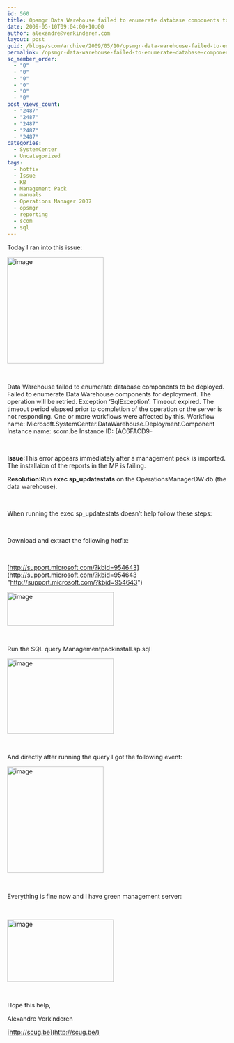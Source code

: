 ```yaml
---
id: 560
title: Opsmgr Data Warehouse failed to enumerate database components to be deployed
date: 2009-05-10T09:04:00+10:00
author: alexandre@verkinderen.com
layout: post
guid: /blogs/scom/archive/2009/05/10/opsmgr-data-warehouse-failed-to-enumerate-database-components-to-be-deployed.aspx
permalink: /opsmgr-data-warehouse-failed-to-enumerate-database-components-to-be-deployed/
sc_member_order:
  - "0"
  - "0"
  - "0"
  - "0"
  - "0"
  - "0"
post_views_count:
  - "2487"
  - "2487"
  - "2487"
  - "2487"
  - "2487"
categories:
  - SystemCenter
  - Uncategorized
tags:
  - hotfix
  - Issue
  - KB
  - Management Pack
  - manuals
  - Operations Manager 2007
  - opsmgr
  - reporting
  - scom
  - sql
---
```

Today I ran into this issue:

[<img height="244" width="221" src="https://mscloudstorage.blob.core.windows.net/mscloudstorage//2012/06/image_thumb_760054DE.png" alt="image" border="0" style="border-bottom: 0px;border-left: 0px;border-top: 0px;border-right: 0px" />](http://scug.be/scom/files/2012/06/image_5D6E26DD.png)

&nbsp;

Data Warehouse failed to enumerate database components to be deployed. Failed to enumerate Data Warehouse components for deployment. The operation will be retried. Exception &#8216;SqlException&#8217;: Timeout expired. The timeout period elapsed prior to completion of the operation or the server is not responding. One or more workflows were affected by this. Workflow name: Microsoft.SystemCenter.DataWarehouse.Deployment.Component Instance name: scom.be Instance ID: {AC6FACD9-

&nbsp;

**Issue**:This error appears immediately after a management pack is imported. The installaion of the reports in the MP is failing.

**Resolution**:Run **exec sp_updatestats** on the OperationsManagerDW db (the data warehouse).

&nbsp;

When running the exec sp_updatestats doesn&rsquo;t help follow these steps:

&nbsp;

Download and extract the following hotfix:

&nbsp;

[http://support.microsoft.com/?kbid=954643](http://support.microsoft.com/?kbid=954643 "http://support.microsoft.com/?kbid=954643")

[<img height="77" width="244" src="https://mscloudstorage.blob.core.windows.net/mscloudstorage//2012/06/image_thumb_1A28401F.png" alt="image" border="0" style="border-bottom: 0px;border-left: 0px;border-top: 0px;border-right: 0px" />](http://scug.be/scom/files/2012/06/image_1138ADE0.png)

&nbsp;

Run the SQL query Managementpackinstall.sp.sql

[<img height="172" width="244" src="https://mscloudstorage.blob.core.windows.net/mscloudstorage//2012/06/image_thumb_0226F068.png" alt="image" border="0" style="border-bottom: 0px;border-left: 0px;border-top: 0px;border-right: 0px" />](http://scug.be/scom/files/2012/06/image_39D719E7.png)

&nbsp;

And directly after running the query I got the following event:

[<img height="244" width="221" src="https://mscloudstorage.blob.core.windows.net/mscloudstorage//2012/06/image_thumb_4D1CF1E8.png" alt="image" border="0" style="border-bottom: 0px;border-left: 0px;border-top: 0px;border-right: 0px" />](http://scug.be/scom/files/2012/06/image_0F8D036E.png)

&nbsp;

Everything is fine now and I have green management server:

&nbsp;

[<img height="143" width="244" src="https://mscloudstorage.blob.core.windows.net/mscloudstorage//2012/06/image_thumb_1A4CEB74.png" alt="image" border="0" style="border-bottom: 0px;border-left: 0px;border-top: 0px;border-right: 0px" />](http://scug.be/scom/files/2012/06/image_33B4EEAE.png)

&nbsp;

Hope this help,

Alexandre Verkinderen

[http://scug.be](http://scug.be/)